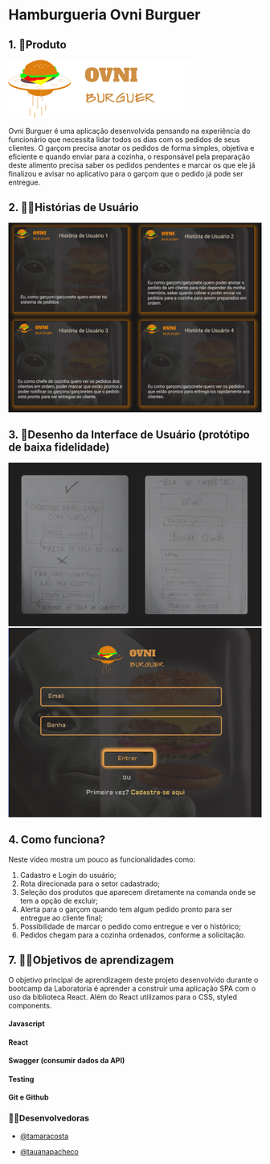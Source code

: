 # Hamburgueria Ovni Burguer

## 1. 🎯Produto
![logo-ovni](src/assets/logo-ovni.png)

Ovni Burguer é uma aplicação desenvolvida pensando na experiência do funcionário que necessita lidar todos os dias com os pedidos de seus clientes. O garçom precisa anotar os pedidos de forma simples, objetiva e eficiente e quando enviar para a cozinha, o responsável pela preparação deste alimento precisa saber os pedidos pendentes e marcar os que ele já finalizou e avisar no aplicativo para o garçom que o pedido já pode ser entregue.

## 2. 👩🧑Histórias de Usuário

![historias-de-usuario](src/assets/historias_de_usuario.png)

## 3. 🎨Desenho da Interface de Usuário (protótipo de baixa fidelidade)
![prototipo-baixa-fidelidade](src/assets/rabiscoframe.png)
![prototipo-baixa-fidelidade](src/assets/prototipo.png)


## 4. Como funciona?

Neste vídeo mostra um pouco as funcionalidades como:
1) Cadastro e Login do usuário;
2) Rota direcionada para o setor cadastrado;
3) Seleção dos produtos que aparecem diretamente na comanda onde se tem a opção de excluir;
4) Alerta para o garçom quando tem algum pedido pronto para ser entregue ao cliente final;
5) Possibilidade de marcar o pedido como entregue e ver o histórico;
6) Pedidos chegam para a cozinha ordenados, conforme a solicitação.





## 7. 👨‍💻Objetivos de aprendizagem

O objetivo principal de aprendizagem deste projeto desenvolvido durante o bootcamp da Laboratoria é aprender a construir uma aplicação SPA com o uso da biblioteca React. Além do React utilizamos para o CSS, styled components.

#### Javascript

#### React

#### Swagger (consumir dados da API)

#### Testing

#### Git e Github


### 👩‍🔧Desenvolvedoras
- [@tamaracosta](https://www.github.com/tamaracosta) 

- [@tauanapacheco](https://github.com/Tauana-Pacheco) 
